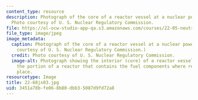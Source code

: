 ```yaml
---
content_type: resource
description: Photograph of the core of a reactor vessel at a nuclear power plant.
  Photo courtesy of U. S. Nuclear Regulatory Commission.
file: https://ol-ocw-studio-app-qa.s3.amazonaws.com/courses/22-05-neutron-science-and-reactor-physics-fall-2009/3451a78bfe068b80dbb35087d9fd72a8_22-68js03.jpg
file_type: image/jpeg
image_metadata:
  caption: Photograph of the core of a reactor vessel at a nuclear power plant. (Photo
    courtesy of U. S. Nuclear Regulatory Commission.)
  credit: Photo courtesy of U. S. Nuclear Regulatory Commission.
  image-alt: Photograph showing the interior (core) of a reactor vessel. A core is
    the portion of a reactor that contains the fuel components where reactions take
    place.
resourcetype: Image
title: 22-68js03.jpg
uid: 3451a78b-fe06-8b80-dbb3-5087d9fd72a8
---
```

